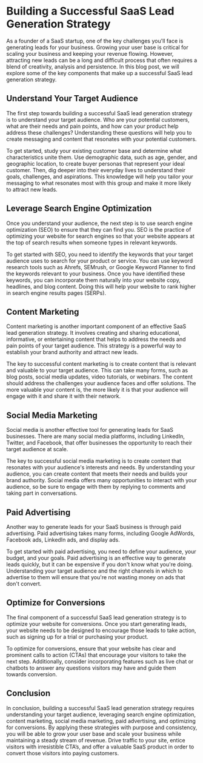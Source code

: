 # Building a Successful SaaS Lead Generation Strategy

As a founder of a SaaS startup, one of the key challenges you'll face is generating leads for your business. Growing your user base is critical for scaling your business and keeping your revenue flowing. However, attracting new leads can be a long and difficult process that often requires a blend of creativity, analysis and persistence. In this blog post, we will explore some of the key components that make up a successful SaaS lead generation strategy.

## Understand Your Target Audience

The first step towards building a successful SaaS lead generation strategy is to understand your target audience. Who are your potential customers, what are their needs and pain points, and how can your product help address these challenges? Understanding these questions will help you to create messaging and content that resonates with your potential customers.

To get started, study your existing customer base and determine what characteristics unite them. Use demographic data, such as age, gender, and geographic location, to create buyer personas that represent your ideal customer. Then, dig deeper into their everyday lives to understand their goals, challenges, and aspirations. This knowledge will help you tailor your messaging to what resonates most with this group and make it more likely to attract new leads.

## Leverage Search Engine Optimization

Once you understand your audience, the next step is to use search engine optimization (SEO) to ensure that they can find you. SEO is the practice of optimizing your website for search engines so that your website appears at the top of search results when someone types in relevant keywords.

To get started with SEO, you need to identify the keywords that your target audience uses to search for your product or service. You can use keyword research tools such as Ahrefs, SEMrush, or Google Keyword Planner to find the keywords relevant to your business. Once you have identified these keywords, you can incorporate them naturally into your website copy, headlines, and blog content. Doing this will help your website to rank higher in search engine results pages (SERPs).

## Content Marketing

Content marketing is another important component of an effective SaaS lead generation strategy. It involves creating and sharing educational, informative, or entertaining content that helps to address the needs and pain points of your target audience. This strategy is a powerful way to establish your brand authority and attract new leads. 

The key to successful content marketing is to create content that is relevant and valuable to your target audience. This can take many forms, such as blog posts, social media updates, video tutorials, or webinars. The content should address the challenges your audience faces and offer solutions. The more valuable your content is, the more likely it is that your audience will engage with it and share it with their network.

## Social Media Marketing

Social media is another effective tool for generating leads for SaaS businesses. There are many social media platforms, including LinkedIn, Twitter, and Facebook, that offer businesses the opportunity to reach their target audience at scale. 

The key to successful social media marketing is to create content that resonates with your audience's interests and needs. By understanding your audience, you can create content that meets their needs and builds your brand authority. Social media offers many opportunities to interact with your audience, so be sure to engage with them by replying to comments and taking part in conversations.

## Paid Advertising

Another way to generate leads for your SaaS business is through paid advertising. Paid advertising takes many forms, including Google AdWords, Facebook ads, LinkedIn ads, and display ads. 

To get started with paid advertising, you need to define your audience, your budget, and your goals. Paid advertising is an effective way to generate leads quickly, but it can be expensive if you don't know what you're doing. Understanding your target audience and the right channels in which to advertise to them will ensure that you're not wasting money on ads that don't convert.

## Optimize for Conversions

The final component of a successful SaaS lead generation strategy is to optimize your website for conversions. Once you start generating leads, your website needs to be designed to encourage those leads to take action, such as signing up for a trial or purchasing your product. 

To optimize for conversions, ensure that your website has clear and prominent calls to action (CTAs) that encourage your visitors to take the next step. Additionally, consider incorporating features such as live chat or chatbots to answer any questions visitors may have and guide them towards conversion.

## Conclusion

In conclusion, building a successful SaaS lead generation strategy requires understanding your target audience, leveraging search engine optimization, content marketing, social media marketing, paid advertising, and optimizing for conversions. By applying these strategies with purpose and consistency, you will be able to grow your user base and scale your business while maintaining a steady stream of revenue. Drive traffic to your site, entice visitors with irresistible CTA’s, and offer a valuable SaaS product in order to convert those visitors into paying customers.